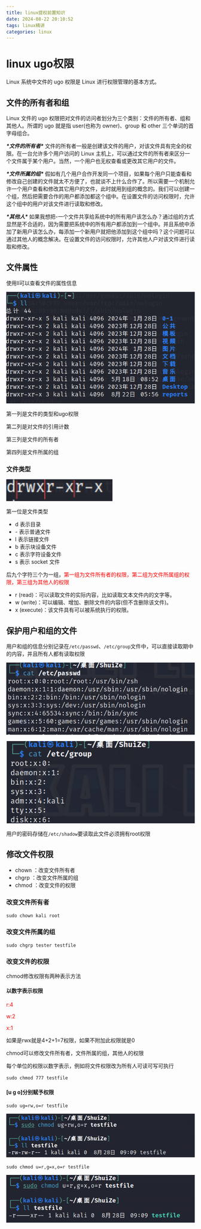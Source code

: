 ```yaml
---
title: linux提权前置知识
date: 2024-08-22 20:10:52
tags: linux精讲
categories: linux
---
```


# linux ugo权限

Linux 系统中文件的 ugo 权限是 Linux 进行权限管理的基本方式。

## 文件的所有者和组

Linux 文件的 ugo 权限把对文件的访问者划分为三个类别：文件的所有者、组和其他人。所谓的 ugo 就是指 user(也称为 owner)、group 和 other 三个单词的首字母组合。

***\*文件的所有者\****
文件的所有者一般是创建该文件的用户，对该文件具有完全的权限。在一台允许多个用户访问的 Linux 主机上，可以通过文件的所有者来区分一个文件属于某个用户。当然，一个用户也无权查看或更改其它用户的文件。

***\*文件所属的组\****
假如有几个用户合作开发同一个项目，如果每个用户只能查看和修改自己创建的文件就太不方便了，也就谈不上什么合作了。所以需要一个机制允许一个用户查看和修改其它用户的文件，此时就用到组的概念的。我们可以创建一个组，然后把需要合作的用户都添加都这个组中。在设置文件的访问权限时，允许这个组中的用户对该文件进行读取和修改。

***\*其他人\****
如果我想把-一个文件共享给系统中的所有用户该怎么办？通过组的方式显然是不合适的，因为需要把系统中的所有用户都添加到一个组中。并且系统中添加了新用户该怎么办，每添加一个新用户就把他添加到这个组中吗？这个问题可以通过其他人的概念解决。在设置文件的访问权限时，允许其他人户对该文件进行读取和修改。

## 文件属性

使用ll可以查看文件的属性信息

![image-20240823130211232](././././././././././ago权限体系/image-20240823130211232.png)

第一列是文件的类型和ugo权限

第二列是对文件的引用计数

第三列是文件的所有者

第四列是文件所属的组

### 文件类型

<img src="./ago权限体系/image-20240823130340155.png" alt="image-20240823130340155" style="zoom: 200%;" />

第一位是文件类型

- d 表示目录
- \- 表示普通文件
- l 表示链接文件
- b 表示块设备文件
- c 表示字符设备文件
- s 表示 socket 文件

后九个字符三个为一组，<font color=red>第一组为文件所有者的权限，第二组为文件所属组的权限，第三组为其他人的权限</font>

- r (read)：可以读取文件的实际内容，比如读取文本文件内的文字等。
- w (write)：可以编辑、增加、删除文件的内容(但不含删除该文件)。
- x (execute)：该文件具有可以被系统执行的权限。

## 保护用户和组的文件

用户和组的信息分别记录在`/etc/passwd`、`/etc/group`文件中，可以直接读取期中的内容，并且所有人都有读取权限

![image-20240828204933630](././././././././././ago权限体系/image-20240828204933630.png)

![image-20240828204943056](././././././././././ago权限体系/image-20240828204943056.png)

用户的密码存储在`/etc/shadow`要读取此文件必须拥有root权限

## 修改文件权限

- chown ：改变文件所有者
- chgrp ：改变文件所属的组
- chmod ：改变文件的权限

### 改变文件所有者

```
sudo chown kali root
```

### 改变文件所属的组

```
sudo chgrp tester testfile
```

### 改变文件的权限

chmod修改权限有两种表示方法

#### 以数字表示权限

<font color=red>r:4</font>

<font color=red>w:2</font>

<font color=red>x:1</font>

如果是rwx就是4+2+1=7权限，如果不附加此权限就是0

chmod可以修改文件所有者，文件所属的组，其他人的权限

每个单位的权限以数字表示，例如将文件权限改为所有人可读可写可执行

```
sudo chmod 777 testfile
```

#### [u g o]分别赋予权限

```
sudo ug=rw,o=r testfile 
```

![image-20240828211010568](././././././././././ago权限体系/image-20240828211010568.png)

```
sudo chmod u=r,g=x,o=r testfile
```

![image-20240828211103664](././././././././././ago权限体系/image-20240828211103664.png)